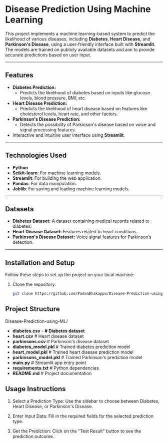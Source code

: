 # Disease Prediction Using Machine Learning

This project implements a machine learning-based system to predict the likelihood of various diseases, including **Diabetes**, **Heart Disease**, and **Parkinson's Disease**, using a user-friendly interface built with **Streamlit**. The models are trained on publicly available datasets and aim to provide accurate predictions based on user input.

---

## Features

- **Diabetes Prediction:**
  - Predicts the likelihood of diabetes based on inputs like glucose levels, blood pressure, BMI, etc.
- **Heart Disease Prediction:**
  - Predicts the likelihood of heart disease based on features like cholesterol levels, heart rate, and other factors.
- **Parkinson's Disease Prediction:**
  - Detects the possibility of Parkinson's disease based on voice and signal processing features.
- Interactive and intuitive user interface using **Streamlit**.

---

## Technologies Used

- **Python**
- **Scikit-learn**: For machine learning models.
- **Streamlit**: For building the web application.
- **Pandas**: For data manipulation.
- **Joblib**: For saving and loading machine learning models.

---

## Datasets

- **Diabetes Dataset:** A dataset containing medical records related to diabetes.
- **Heart Disease Dataset:** Features related to heart conditions.
- **Parkinson's Disease Dataset:** Voice signal features for Parkinson’s detection.

---

## Installation and Setup

Follow these steps to set up the project on your local machine:

1. Clone the repository:
   ```bash
   git clone https://github.com/PadmaDhakappa/Disease-Prediction-using-ML.git


## Project Structure
Disease-Prediction-using-ML/
- **diabetes.csv**               - **# Diabetes dataset**
- **heart.csv**                  # Heart disease dataset
- **parkinsons.csv**             # Parkinson's disease dataset
- **diabetes_model.pkl**         # Trained diabetes prediction model
- **heart_model.pkl**            # Trained heart disease prediction model
- **parkinsons_model.pkl**       # Trained Parkinson's prediction model
- **main.py**                    # Streamlit app entry point
- **requirements.txt**           # Python dependencies
- **README.md**                  # Project documentation


## Usage Instructions
1. Select a Prediction Type:
Use the sidebar to choose between Diabetes, Heart Disease, or Parkinson's Disease.

2. Enter Input Data:
Fill in the required fields for the selected prediction type.

3. Get the Prediction:
Click on the "Test Result" button to see the prediction outcome.
